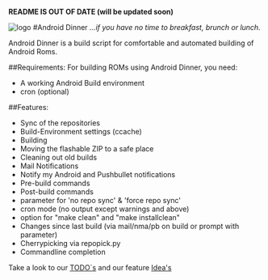 **README IS OUT OF DATE (will be updated soon)**

![logo](https://nrecom.net/templates/corporate_response/images/s5_logo.png)
#Android Dinner
*...if you have no time to breakfast, brunch or lunch.*

Android Dinner is a build script for comfortable and automated building
of Android Roms.

##Requirements:
For building ROMs using Android Dinner, you need:
- A working Android Build environment
- cron (optional)


##Features:
- Sync of the repositories
- Build-Environment settings (ccache)
- Building
- Moving the flashable ZIP to a safe place
- Cleaning out old builds
- Mail Notifications
- Notify my Android and Pushbullet notifications
- Pre-build commands
- Post-build commands
- parameter for 'no repo sync' & 'force repo sync'
- cron mode (no output except warnings and above)
- option for "make clean" and "make installclean"
- Changes since last build (via mail/nma/pb on build or prompt with parameter)
- Cherrypicking via repopick.py
- Commandline completion

Take a look to our [TODO´s](/doc/TODO.md) and our feature [Idea's](/doc/IDEAS.md)
